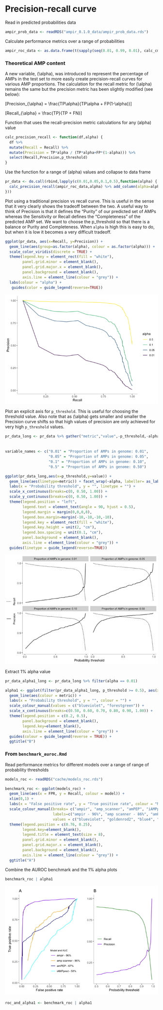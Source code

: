 Precision-recall curve
================

Read in predicted probabilities data

``` r
ampir_prob_data <- readRDS("ampir_0.1.0_data/ampir_prob_data.rds")
```

Calculate performance metrics over a range of
probabilities

``` r
ampir_roc_data <- as.data.frame(t(sapply(seq(0.01, 0.99, 0.01), calc_cm_metrics, ampir_prob_data)))
```

### Theoretical AMP content

A new variable, \(\alpha\), was introduced to represent the percentage
of AMPs in the test set to more easily create precision-recall curves
for various AMP proportions. The calculation for the recall metric for
\(\alpha\) remains the same but the precision metric has been slightly
modified (see below):

\[Precision_{\alpha} = \frac{TP\alpha}{TP\alpha + FP(1-\alpha)}\]

\[Recall_{\alpha} = \frac{TP}{TP + FN}\]

Function that uses the recall-precision metric calculations for any
\(alpha\) value

``` r
calc_precision_recall <- function(df,alpha) {
  df %>% 
  mutate(Recall = Recall) %>% 
  mutate(Precision = TP*alpha / (TP*alpha+FP*(1-alpha))) %>% 
  select(Recall,Precision,p_threshold)
}
```

Use the function for a range of \(alpha\) values and collapse to data
frame

``` r
pr_data <- do.call(rbind,lapply(c(0.01,0.05,0.1,0.5),function(alpha) {
  calc_precision_recall(ampir_roc_data,alpha) %>% add_column(alpha=alpha)
}))
```

Plot using a traditional precision vs recall curve. This is useful in
the sense that it very clearly shows the tradeoff between the two. A
useful way to think of Precision is that it defines the “Purity” of our
predicted set of AMPs whereas the Sensitivity or Recall defines the
“Completeness” of the predicted AMP set. We want to choose the
p\_threshold so that there is a balance or Purity and Completeness. When
`alpha` is high this is easy to do, but when it is low it becomes a very
difficult tradeoff.

``` r
ggplot(pr_data, aes(x=Recall, y=Precision)) +
  geom_line(aes(group=as.factor(alpha), colour = as.factor(alpha))) + 
  scale_color_viridis(discrete = TRUE) +
  theme(legend.key = element_rect(fill = "white"),
        panel.grid.minor = element_blank(),
        panel.grid.major.x = element_blank(),
        panel.background = element_blank(),
        axis.line = element_line(colour = "grey")) +
  labs(colour = "alpha") +
   guides(color = guide_legend(reverse=TRUE))
```

![](06_alpha_prcurve_files/figure-gfm/unnamed-chunk-6-1.png)<!-- -->

Plot an explicit axis for `p_threshold`. This is useful for choosing the
threshold value. Also note that as \(\alpha\) gets smaller and smaller
the Precision curve shifts so that high values of precision are only
achieved for very high `p_threshold` values.

``` r
pr_data_long <- pr_data %>% gather("metric","value",-p_threshold,-alpha)


variable_names <- c("0.01" = "Proportion of AMPs in genome: 0.01",
                    "0.05" = "Proportion of AMPs in genome: 0.05",
                    "0.1" = "Proportion of AMPs in genome: 0.10",
                    "0.5" = "Proportion of AMPs in genome: 0.50")
```

``` r
ggplot(pr_data_long,aes(x=p_threshold,y=value)) + 
  geom_line(aes(linetype=metric)) + facet_wrap(~alpha, labeller= as_labeller(variable_names)) +
  labs(x = "Probability threshold", y = "", linetype = "") +
  scale_x_continuous(breaks=c(0, 0.50, 1.00)) +
  scale_y_continuous(breaks=c(0, 0.50, 1.00)) +
  theme(legend.position = "left",
        legend.text = element_text(angle = 90, hjust = 0.5),
        legend.margin = margin(0,0,0,8),
        legend.box.margin=margin(-10,-10,-10,-10),
        legend.key = element_rect(fill = "white"),
        legend.key.height = unit(2, "cm"),
        legend.box.spacing = unit(0.1, "cm"),
        panel.background = element_blank(),
        axis.line = element_line(colour = "grey")) +
  guides(linetype = guide_legend(reverse=TRUE))
```

![](06_alpha_prcurve_files/figure-gfm/unnamed-chunk-9-1.png)<!-- -->

Extract 1% alpha
value

``` r
pr_data_alpha1_long <- pr_data_long %>% filter(alpha == 0.01)
```

``` r
alpha1 <- ggplot(filter(pr_data_alpha1_long, p_threshold >= 0.5), aes(x=p_threshold, y=value)) + 
  geom_line(aes(colour = metric)) + 
  labs(x = "Probability threshold", y = "", colour = "") +
  scale_colour_manual(values = c("blueviolet", "forestgreen")) +
  scale_x_continuous(breaks=c(0.50, 0.60, 0.70, 0.80, 0.90, 1.00)) +
  theme(legend.position = c(0.2, 0.5),
        panel.background = element_blank(),
        legend.key=element_blank(),
        axis.line = element_line(colour = "grey")) +
  guides(colour = guide_legend(reverse = TRUE)) +
  ggtitle("B")
```

### From `benchmark_auroc.Rmd`

Read performance metrics for different models over a range of range of
probability thresholds

``` r
models_roc <- readRDS("cache/models_roc.rds")
```

``` r
benchmark_roc <- ggplot(models_roc) + 
  geom_line(aes(x = FPR, y = Recall, colour = model)) + 
  xlim(0,1) +
  labs(x = "False positive rate", y = "True positive rate", colour = "Model and AUC") +
  scale_colour_manual(breaks= c("ampir", "amp_scanner", "amPEP", "iAMPpred"),
                      labels=c("ampir - 96%", "amp scanner - 86%", "amPEP - 67%", "iAMPpred - 58%"),
                      values = c("blueviolet", "goldenrod2", "blue4", "cyan")) +
  theme(legend.position = c(0.76, 0.25),
        legend.key=element_blank(),
        legend.title = element_text(size = 8),
        panel.grid.minor = element_blank(),
        panel.grid.major.x = element_blank(),
        panel.background = element_blank(),
        axis.line = element_line(colour = "grey")) +
  ggtitle("A")
```

Combine the AUROC benchmark and the 1% alpha plots

``` r
benchmark_roc | alpha1
```

![](06_alpha_prcurve_files/figure-gfm/unnamed-chunk-16-1.png)<!-- -->

``` r
roc_and_alpha1 <- benchmark_roc | alpha1
```
